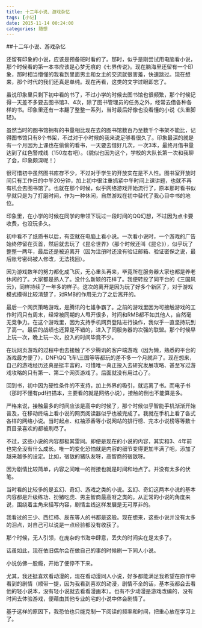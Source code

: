 ```yaml
---
title: 十二年小说、游戏杂忆
tags: [小记]
date: 2015-11-14 00:24:00
categories: 随想
---
```


##十二年小说、游戏杂忆

还留有印象的小说，应该是预备班时看的了。那时，似乎是刚尝试用电脑看小说，那个时候看的第一本书应该是心梦无痕的《七界传说》。现在脑海里还留有一个印象，那时相当懵懂的我看到里面男主和女主的交流就很害羞，快速跳过。现在想来，那个时代的我们还真是单纯。现在再看，这类的文字过眼即忘了。

虽说印象里只剩下初中看的书了，不过小学的时候去图书馆也很频繁，那个时候记得一天差不多要去图书馆3、4次，除了图书管理员的任务之外，经常去借各种各样的书。印象里还有一本翻了整整一系列，当时最后好像也没看懂的小说《头重脚轻》。

虽然当时的图书馆拥有的书量相比现在去的图书馆数百乃至数千个书架不能比，记得图书馆只有8个书架，不过对于小时候的我来说足够看很久了。印象最深的就是有一个月因为上课也在偷偷的看书，一天要去借好几次，一次3本，最终月借书量达到了红色警戒线（150左右吧）。（貌似也因为这个，学校的大队长第一次和我聊了会，印象颇深呢！）

很可惜初中虽然图书库存不少，不过对于学生的开放实在是不人性。图书室开放时间只有工作日的中午20分钟，加上初中很注重抓紧中午时间上课讲题，也就不再有机会去图书馆了。也就在那个时候，似乎网络游戏开始流行了，原本那时看书似乎就只是为了打磨时间，作为一种休闲，自然游戏在初中替代了我心目中书的地位。

印象里，在小学的时候在同学的带领下玩过一段时间的QQ幻想，不过因为点卡要收费，也没玩多久。

初中看不了纸质书以后，有空就在电脑上看小说。一次看小说时，一个游戏的广告始终停留在页首，然后就去玩了《昆仑世界》（那个时候还叫《昆仑》），似乎玩了整整一两年，最后还是被迫离开（因为注册时还没有验证邮箱、验证密保之说，最后账号密码被人修改，无法找回）。

因为游戏数年的努力都化成飞灰，无心重头再来，毕竟所在服务器大家也都是养老休闲的了。大家都是熟人了。没什么新颖的花样了。我便转投了同平台的《三国风云》，同样持续了一年多的样子。这次的离开是因为玩了好多个新区了，对于游戏模式摸得比较清楚了，对RMB的作用无力了之后离开的。

最后一个网页策略游戏，是腾讯的七雄争霸了。之前的游戏里因为可接触游戏的工作时间只有周末，经常被同期的人甩开很多，时间和RMB都不如其他人，自然毫无竞争力。在这个游戏里，因为支持手机网页登陆进行操作，我似乎一直坚持玩到了高一。最后的战绩也还算是不错的，进入了同服务器的次强的联盟。那个时候早上玩一次，晚上玩一次，投入的时间毕竟不少。

在玩网页游戏的过程中也去接触了不少腾讯的客户端游戏（因为懒，熟悉的平台的游戏最方便了），DNF\QQ飞车\三国等等都玩的差不多一个月就弃了。现在想来，自己的游戏经历还真是挺丰富的，可惜唯一真正投入去研究发展攻略、甚至写过游戏攻略的只有第一、第二个网页游戏了。后面就没有用过心了。

回到书，初中因为硬性条件的不支持，加上外界的吸引，就远离了书。而电子书（那时不懂有pdf扫描本，主要看的就是网络小说），接触的倒也不能算是多。

严格来说，接触最多的时间应该是高中的时候了，那个时候似乎智能手机渐渐开始普及，在移动终端上看小说的网页阅读器似乎也被完成了。我就在手机上看了各式各样的网络小说。当时起点、红袖添香等小说网站的排行榜、完本小说榜等等数十页目录喜欢的都被刷尽了。

不过，这些小说的内容都极其雷同。即便是现在的小说的内容，其实和3、4年前也完全没有什么成长。唯一的变化恐怕就是内容的细节变得更加丰满了吧，添加了越来越多的设定。比如，宿敌的猪队友呀，高智商的宿敌呀。

因为剧情比较简单，内容之间唯一的衔接也就是时间和地点了。并没有太多的伏笔。

当时看的比较多的是玄幻、奇幻、游戏之类的小说。玄幻、奇幻这两本小说的基本内容都是升级练功、扮猪吃虎、男主智商最高呀之类的。从正常的小说的角度来说，围绕着主角来描写内容，剧情主线这样发展是无可厚非的。

我看过的三少、西红柿、辰东等人的书都是这般。现在想来，这些小说并没有太多的泪点，对自己可以说是一点经验都没有收获了。

那个时候，无人引领，在庞杂的书海中肆意，丢失的时间实在是太多了。

话虽如此，现在依旧偶尔会在做自己的事的时候刷一下同人小说。

小说仿佛一股瘾，开始了便停不下来。

尤其，我还挺喜欢看动漫的，现在看动漫同人小说，好多都能满足我希望在原作中看到的剧情（顺带一提，因为我看到喜欢的动漫，剧情不全的话，基本我都会去看他的轻小说本，没有轻小说就去看看漫画本）。也有不少动漫是游戏改编的，没有时间去体验游戏，便藉由其他专业的宅的小说中体会剧情了。

基于这样的原因下，我恐怕也只能克制一下阅读的频率和时间，把重心放在学习上了。